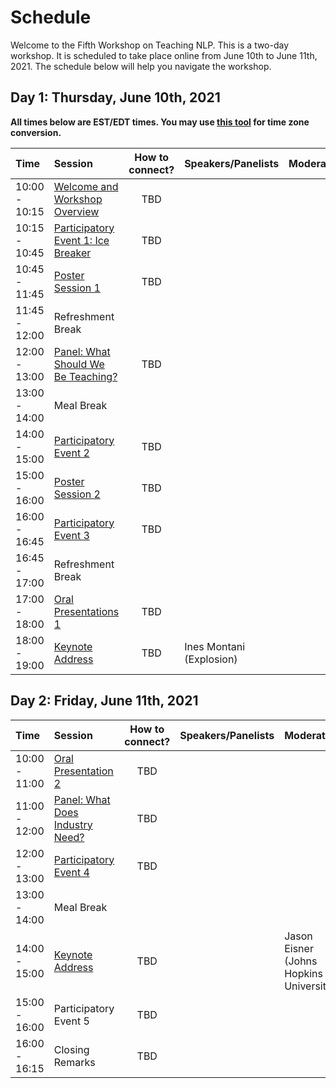 # Schedule

Welcome to the Fifth Workshop on Teaching NLP. This is a two-day workshop. It is scheduled to take place online from June 10th to June 11th, 2021. The schedule below will help you navigate the workshop. 

## Day 1: Thursday, June 10th, 2021

**All times below are EST/EDT times. You may use [this tool](https://www.thetimezoneconverter.com/) for time zone conversion.**

| Time              |     Session                          |  How to connect?       | Speakers/Panelists | Moderator     |
| :---------------- | :------------------------------   | :-------------:        | :----------------- | :----------------- |
| 10:00 - 10:15 | [Welcome and Workshop Overview](introduction.md)     |         TBD            |                     |  |
| 10:15 - 10:45 | [Participatory Event 1: Ice Breaker](activities/ice-breaker.md)|         TBD            |                     |  | 
| 10:45 - 11:45 | [Poster Session 1](posters/poster1.md)                  |         TBD            |                     |  | 
| 11:45 - 12:00 | Refreshment Break                 |                        |                     |                     |  | 
| 12:00 - 13:00  | [Panel: What Should We Be Teaching?](panels/core-concepts.md)    |         TBD            |                     |  |
| 13:00 - 14:00  | Meal Break                              |            |                     |  |
| 14:00 - 15:00  | [Participatory Event 2](activities/core-topics.md)     |         TBD            |                     |  |
| 15:00 - 16:00  | [Poster Session 2](posters/poster2.md)   |         TBD            |                     |  |
| 16:00 - 16:45  | [Participatory Event 3](activities/ice-breaker.md)  |         TBD            |                     |  |
| 16:45 - 17:00  | Refreshment Break  |                     |                     |  |
| 17:00 - 18:00  | [Oral Presentations 1](oral-talks/talk1.md) |      TBD          |                     |  |
| 18:00 - 19:00  | [Keynote Address](keynotes/ines_montani.md)   |         TBD          |     Ines Montani (Explosion)    |  |


## Day 2: Friday, June 11th, 2021

| Time              |     Session                         |  How to connect?       | Speakers/Panelists | Moderator     |
| :---------------- | :------------------------------ | :-------------:        | :----------------- | :----------------- |
| 10:00 - 11:00 |    [Oral Presentation 2](oral-talks/talk2.md) |         TBD            |                     |  |
| 11:00 - 12:00 |  [Panel: What Does Industry Need?](panels/industry.md) |         TBD            |                     |  |
| 12:00 - 13:00 |  [Participatory Event 4](activities/industry-panel-follow-up.md) |         TBD            |                     |  |
| 13:00 - 14:00  |    Meal Break                              |                        |                     |  | 
| 14:00 - 15:00  |  [Keynote Address](keynotes/jason_eisner.md)   |         TBD            |                     | Jason Eisner (Johns Hopkins University) |                    |  |
| 15:00 - 16:00  |    Participatory Event 5              |         TBD            |                     |  |
| 16:00 - 16:15   |   Closing Remarks              |         TBD            |                     |  |
